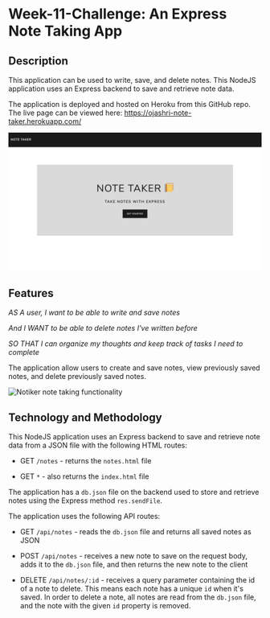 # Week-11-Challenge: An Express Note Taking App

## Description

This application can be used to write, save, and delete notes. This NodeJS application uses an Express backend to save and retrieve note data.

The application is deployed and hosted on Heroku from this GitHub repo. The live page can be viewed here: https://ojashri-note-taker.herokuapp.com/


![Notiker homepage](public/assets/images/homepage.png)



## Features

*AS A user, I want to be able to write and save notes*

*And I WANT to be able to delete notes I've written before*

*SO THAT I can organize my thoughts and keep track of tasks I need to complete*

The application allow users to create and save notes, view previously saved notes, and delete previously saved notes.

![Notiker note taking functionality](public/assets/images/notetaking.gif)


## Technology and Methodology

This NodeJS application uses an Express backend to save and retrieve note data from a JSON file with the following HTML routes:

* GET `/notes` - returns the `notes.html` file

* GET `*` - also returns the `index.html` file


The application has a `db.json` file on the backend used to store and retrieve notes using the Express method `res.sendFile`.

The application uses the following API routes:

* GET `/api/notes` - reads the `db.json` file and returns all saved notes as JSON

* POST `/api/notes` - receives a new note to save on the request body, adds it to the `db.json` file, and then returns the new note to the client

* DELETE `/api/notes/:id` - receives a query parameter containing the id of a note to delete. This means each note has a unique `id` when it's saved. In order to delete a note, all notes are read from the `db.json` file, and the note with the given `id` property is removed.

